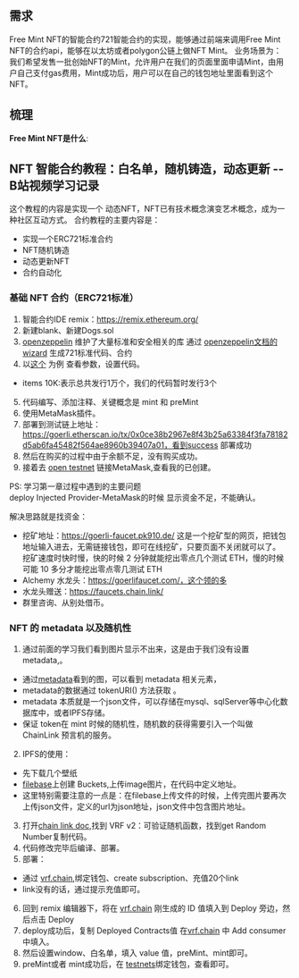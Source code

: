 ## 需求
Free Mint NFT的智能合约721智能合约的实现，能够通过前端来调用Free Mint NFT的合约api，能够在以太坊或者polygon公链上做NFT Mint。 
业务场景为：
我们希望发售一批创始NFT的Mint，允许用户在我们的页面里面申请Mint，由用户自己支付gas费用，Mint成功后，用户可以在自己的钱包地址里面看到这个NFT。

## 梳理
**Free Mint NFT是什么**:

## NFT 智能合约教程：白名单，随机铸造，动态更新 -- B站视频学习记录

这个教程的内容是实现一个 动态NFT，NFT已有技术概念演变艺术概念，成为一种社区互动方式。 
合约教程的主要内容是：
- 实现一个ERC721标准合约
- NFT随机铸造
- 动态更新NFT
- 合约自动化 

### 基础 NFT 合约（ERC721标准）
1. 智能合约IDE remix：https://remix.ethereum.org/
2. 新建blank、新建Dogs.sol
3. [openzeppelin](https://www.openzeppelin.com/) 维护了大量标准和安全相关的库 
    通过 [openzeppelin文档的wizard](https://docs.openzeppelin.com/contracts/4.x/wizard) 生成721标准代码、合约
4. 以[这个](https://looksrare.org/zh-Hans/collections/0xBC4CA0EdA7647A8aB7C2061c2E118A18a936f13D?queryID=7dc8e7b9a18b650b284e2e13322286c7) 为例 查看参数，设置代码。
  - items 10K:表示总共发行1万个，我们的代码暂时发行3个
5. 代码编写、添加注释、关键概念是  mint 和 preMint
6. 使用MetaMask插件。
7. 部署到测试链上地址：https://goerli.etherscan.io/tx/0x0ce38b2967e8f43b25a63384f3fa78182d5ab6fa45482f564ae8960b39407a01，看到success 部署成功
8. 然后在购买的过程中由于余额不足，没有购买成功。
9. 接着去 [open testnet](https://testnets.opensea.io/zh-CN/account/collected) 链接MetaMask,查看我的已创建。

PS: 学习第一章过程中遇到的主要问题  
deploy Injected Provider-MetaMask的时候 显示资金不足，不能确认。  

解决思路就是找资金：
- 挖矿地址：https://goerli-faucet.pk910.de/
这是一个挖矿型的网页，把钱包地址输入进去，无需链接钱包，即可在线挖矿，只要页面不关闭就可以了。  
挖矿速度时快时慢，快的时候 2 分钟就能挖出零点几个测试 ETH，慢的时候可能 10 多分才能挖出零点零几测试 ETH
- Alchemy 水龙头：https://goerlifaucet.com/，这个领的多
- 水龙头赠送：https://faucets.chain.link/
- 群里咨询、从别处借币。

### NFT 的 metadata 以及随机性
1. 通过前面的学习我们看到图片显示不出来，这是由于我们没有设置 metadata,。  
  - 通过[metadata](https://docs.opensea.io/docs/metadata-standards)看到的图，可以看到 metadata 相关元素，
  - metadata的数据通过 tokenURI() 方法获取 。
  - metadata 本质就是一个json文件，可以存储在mysql、sqlServer等中心化数据库中，或者IPFS存储。
  - 保证 token在 mint 时候的随机性，随机数的获得需要引入一个叫做 ChainLink 预言机的服务。

2. IPFS的使用：
  - 先下载几个壁纸 
  - [filebase](https://console.filebase.com/)上创建 Buckets,上传image图片，在代码中定义地址。 
  - 这里特别需要注意的一点是：在filebase上传文件的时候，上传完图片要再次上传json文件，定义的url为json地址，json文件中包含图片地址。 
3. 打开[chain link doc](https://docs.chain.link/),找到 VRF v2：可验证随机函数，找到get Random Number复制代码。
4. 代码修改完毕后编译、部署。 
5. 部署：
  - 通过 [vrf.chain](https://vrf.chain.link),绑定钱包、create subscription、充值20个link
  - link没有的话，通过提示充值即可。
6. 回到 remix 编辑器下，将在 [vrf.chain](https://vrf.chain.link) 刚生成的 ID 值填入到 Deploy 旁边，然后点击 Deploy
7. deploy成功后，复制 Deployed Contracts值 在[vrf.chain](https://vrf.chain.link) 中 Add consumer中填入。  
8. 然后设置window、白名单，填入 value 值，preMint、mint即可。
9. preMint或者 mint成功后，在 [testnets](https://testnets.opensea.io/zh-CN)绑定钱包，查看即可。
